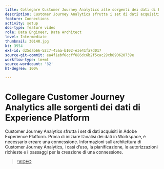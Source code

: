 ```yaml
---
title: Collegare Customer Journey Analytics alle sorgenti dei dati di Experience Platform
description: Customer Journey Analytics sfrutta i set di dati acquisiti in Adobe Experience Platform. Prima di iniziare l’analisi dei dati in Workspace, è necessario creare una connessione.
feature: Connections
activity: setup
doc-type: feature video
role: Data Engineer, Data Architect
level: Intermediate
thumbnail: 30140.jpg
kt: 3954
exl-id: d25dab66-52c7-45aa-b102-e3e41fa7d017
source-git-commit: ea4f1ebf6ccff886dc6b2f5cac29cb890620739e
workflow-type: tm+mt
source-wordcount: '82'
ht-degree: 100%

---
```


# Collegare Customer Journey Analytics alle sorgenti dei dati di Experience Platform

Customer Journey Analytics sfrutta i set di dati acquisiti in Adobe Experience Platform. Prima di iniziare l’analisi dei dati in Workspace, è necessario creare una connessione. Informazioni sull’architettura di Customer Journey Analytics, i casi d’uso, la pianificazione, le autorizzazioni richieste e i passaggi per la creazione di una connessione.

>[!VIDEO](https://video.tv.adobe.com/v/329352/?quality=12&learn=on&captions=ita)

